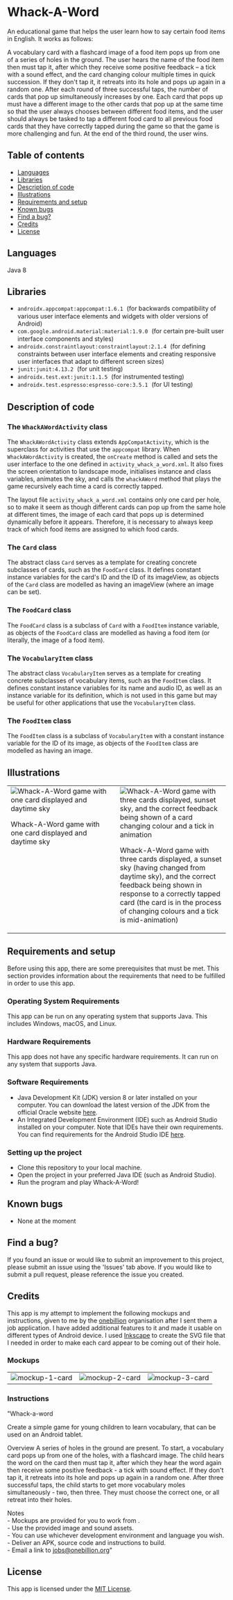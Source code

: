 # Whack-A-Word
 An educational game that helps the user learn how to say certain food items in English. It works as follows:
 
 A vocabulary card with a flashcard image of a food item pops up from one of a series of holes in the ground. The user hears the name of the food item then must tap it, after which they receive some positive feedback – a tick with a sound effect, and the card changing colour multiple times in quick succession. If they don't tap it, it retreats into its hole and pops up again in a random one. After each round of three successful taps, the number of cards that pop up simultaneously increases by one. Each card that pops up must have a different image to the other cards that pop up at the same time so that the user always chooses between different food items, and the user should always be tasked to tap a different food card to all previous food cards that they have correctly tapped during the game so that the game is more challenging and fun. At the end of the third round, the user wins.

## Table of contents
* [Languages](#languages)
* [Libraries](#libraries)
* [Description of code](#description-of-code)
* [Illustrations](#illustrations)
* [Requirements and setup](#requirements-and-setup)
* [Known bugs](#known-bugs)
* [Find a bug?](#find-a-bug)
* [Credits](#credits)
* [License](#license)

## Languages
Java 8

## Libraries
* <span style ="font-family: Courier New">`androidx.appcompat:appcompat:1.6.1` </span>(for backwards compatibility of various user interface elements and widgets with older versions of Android)
* <span style ="font-family: Courier New">`com.google.android.material:material:1.9.0` </span>(for certain pre-built user interface components and styles)
* <span style ="font-family: Courier New">`androidx.constraintlayout:constraintlayout:2.1.4` </span>(for defining constraints between user interface elements and creating responsive user interfaces that adapt to different screen sizes)
* <span style ="font-family: Courier New">`junit:junit:4.13.2` </span>(for unit testing)
* <span style ="font-family: Courier New">`androidx.test.ext:junit:1.1.5` </span>(for instrumented testing)
* <span style ="font-family: Courier New">`androidx.test.espresso:espresso-core:3.5.1` </span>(for UI testing)

## Description of code
### The <span style ="font-family: Courier New">`WhackAWordActivity`</span> class
The <span style ="font-family: Courier New">`WhackAWordActivity`</span> class extends <span style ="font-family: Courier New">`AppCompatActivity`</span>, which is the superclass for activities that use the <span style ="font-family: Courier New">`appcompat`</span> library. When <span style ="font-family: Courier New">`WhackAWordActivity`</span> is created, the <span style ="font-family: Courier New">`onCreate`</span> method is called and sets the user interface to the one defined in <span style ="font-family: Courier New">`activity_whack_a_word.xml`</span>. It also fixes the screen orientation to landscape mode, initialises instance and class variables, animates the sky, and calls the <span style ="font-family: Courier New">`whackAWord`</span> method that plays the game recursively each time a card is correctly tapped.

The layout file <span style ="font-family: Courier New">`activity_whack_a_word.xml`</span> contains only one card per hole, so to make it seem as though different cards can pop up from the same hole at different times, the image of each card that pops up is determined dynamically before it appears. Therefore, it is necessary to always keep track of which food items are assigned to which food cards.

### The <span style ="font-family: Courier New">`Card`</span> class
The abstract class <span style ="font-family: Courier New">`Card`</span> serves as a template for creating concrete subclasses of cards, such as the <span style ="font-family: Courier New">`FoodCard`</span> class. It defines constant instance variables for the card's ID and the ID of its imageView, as objects of the <span style ="font-family: Courier New">`Card`</span> class are modelled as having an imageView (where an image can be set).

### The <span style ="font-family: Courier New">`FoodCard`</span> class
The <span style ="font-family: Courier New">`FoodCard`</span> class is a subclass of <span style ="font-family: Courier New">`Card`</span> with a <span style ="font-family: Courier New">`FoodItem`</span> instance variable, as objects of the <span style ="font-family: Courier New">`FoodCard`</span> class are modelled as having a food item (or literally, the image of a food item).

### The <span style ="font-family: Courier New">`VocabularyItem`</span> class
The abstract class <span style ="font-family: Courier New">`VocabularyItem`</span> serves as a template for creating concrete subclasses of vocabulary items, such as the <span style ="font-family: Courier New">`FoodItem`</span> class. It defines constant instance variables for its name and audio ID, as well as an instance variable for its definition, which is not used in this game but may be useful for other applications that use the <span style ="font-family: Courier New">`VocabularyItem`</span> class.

### The <span style ="font-family: Courier New">`FoodItem`</span> class
The <span style ="font-family: Courier New">`FoodItem`</span> class is a subclass of <span style ="font-family: Courier New">`VocabularyItem`</span> with a constant instance variable for the ID of its image, as objects of the <span style ="font-family: Courier New">`FoodItem`</span> class are modelled as having an image.

## Illustrations
<table>
  <tr>
    <td valign="top" width="50%"><img src="https://github.com/ChenYefet/WhackAWord/assets/122983411/0cf0da26-d652-4bc5-849e-aefafe86f7fd" alt="Whack-A-Word game with one card displayed and daytime sky">
     <p class="caption">Whack-A-Word game with one card displayed and daytime sky</p>
</td>
    <td valign="top" width="50%"><img src="https://github.com/ChenYefet/WhackAWord/assets/122983411/8bd53975-91ef-4399-813a-6271277eee9e" alt="Whack-A-Word game with three cards displayed, sunset sky, and the correct feedback being shown of a card changing colour and a tick in animation">
    <p class="caption">Whack-A-Word game with three cards displayed, a sunset sky (having changed from daytime sky), and the correct feedback being shown in response to a correctly tapped card (the card is in the process of changing colours and a tick is mid-animation)</p>
</td>
  </tr>
</table>

## Requirements and setup
Before using this app, there are some prerequisites that must be met. This section provides information about the requirements that need to be fulfilled in order to use this app.
### Operating System Requirements
This app can be run on any operating system that supports Java. This includes Windows, macOS, and Linux.
### Hardware Requirements
This app does not have any specific hardware requirements. It can run on any system that supports Java.
### Software Requirements
* Java Development Kit (JDK) version 8 or later installed on your computer. You can download the latest version of the JDK from the official Oracle website [here](https://www.oracle.com/java/technologies/downloads/).
* An Integrated Development Environment (IDE) such as Android Studio installed on your computer. Note that IDEs have their own requirements. You can find requirements for the Android Studio IDE [here](https://developer.android.com/studio/install?gclid=CjwKCAjwjMiiBhA4EiwAZe6jQ6JIVXEkxXTH3jSBnS3iT6wq3o8irNlSSfIroMs2__YxISpgDZlfvBoCiSYQAvD_BwE&gclsrc=aw.ds).

### Setting up the project
* Clone this repository to your local machine.
* Open the project in your preferred Java IDE (such as Android Studio).
* Run the program and play Whack-A-Word!

## Known bugs
* None at the moment

## Find a bug?
If you found an issue or would like to submit an improvement to this project, please submit an issue using the 'Issues' tab above. If you would like to submit a pull request, please reference the issue you created.

## Credits
This app is my attempt to implement the following mockups and instructions, given to me by the [onebillion](https://onebillion.org/) organisation after I sent them a job application. I have added additional features to it and made it usable on different types of Android device. I used [Inkscape](https://inkscape.org/) to create the SVG file that I needed in order to make each card appear to be coming out of their hole.

### Mockups
<table>
  <tr>
    <td><img src="https://github.com/ChenYefet/Calculator/assets/122983411/79f55e30-e33f-4c52-9196-2f62529d35f1" alt="mockup-1-card"></td>
    <td><img src="https://github.com/ChenYefet/Calculator/assets/122983411/93e04545-ae19-45a8-9422-d82174d08641" alt="mockup-2-card"></td>
    <td><img src="https://github.com/ChenYefet/Calculator/assets/122983411/44182f31-a6c9-4399-9e31-21b1d1219ef8" alt="mockup-3-card"></td>
  </tr>
</table>

### Instructions
"Whack-a-word


Create a simple game for young children to learn vocabulary, that can be used on an Android tablet.

Overview
A series of holes in the ground are present. To start, a vocabulary card pops up from one of the holes, with a flashcard image. The child hears the word on the card then must tap it, after which they hear the word again then receive some positive feedback - a tick with sound effect. If they don't tap it, it retreats into its hole and pops up again in a random one. After three successful taps, the child starts to get more vocabulary moles simultaneously - two, then three. They must choose the correct one, or all retreat into their holes.

Notes\
\- Mockups are provided for you to work from .\
\- Use the provided image and sound assets.\
\- You can use whichever development environment and language you wish.\
\- Deliver an APK, source code and instructions to build.\
\- Email a link to jobs@onebillion.org"

## License
This app is licensed under the [MIT License](https://github.com/ChenYefet/WhackAWord/blob/master/LICENSE).
